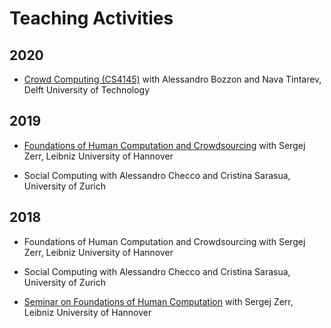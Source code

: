 # Teaching Activities

## 2020

- [Crowd Computing (CS4145)](https://studiegids.tudelft.nl/a101_displayCourse.do?course_id=44916) with Alessandro Bozzon and Nava Tintarev, Delft University of Technology

## 2019

- [Foundations of Human Computation and Crowdsourcing](https://www2.kbs.uni-hannover.de/411.html) with Sergej Zerr, Leibniz University of Hannover

- Social Computing with Alessandro Checco and Cristina Sarasua, University of Zurich


## 2018

- Foundations of Human Computation and Crowdsourcing with Sergej Zerr, Leibniz University of Hannover

- Social Computing with Alessandro Checco and Cristina Sarasua, University of Zurich

- [Seminar on Foundations of Human Computation](https://www2.kbs.uni-hannover.de/hcomp-seminar.html) with Sergej Zerr, Leibniz University of Hannover

